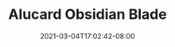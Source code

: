 ---
title: "Alucard Obsidian Blade"
date: 2021-03-04T17:02:42-08:00
slug: gord-conqueror
draft: false
type: wallpaper
layout: wallpaper
heroname: gord
wallpaper:
- 0.png
---